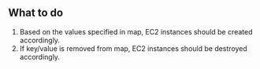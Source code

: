 ## What to do
1. Based on the values specified in map, EC2 instances should be created accordingly.
2. If key/value is removed from map, EC2 instances should be destroyed accordingly.
